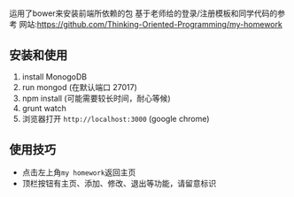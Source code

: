 ##
 运用了bower来安装前端所依赖的包
 基于老师给的登录/注册模板和同学代码的参考
 网站:https://github.com/Thinking-Oriented-Programming/my-homework

## 安装和使用
1. install MonogoDB
2. run mongod (在默认端口 27017)
3. npm install (可能需要较长时间，耐心等候)
4. grunt watch
5. 浏览器打开 `http://localhost:3000` (google chrome)

## 使用技巧
- 点击左上角`my homework`返回主页
- 顶栏按钮有主页、添加、修改、退出等功能，请留意标识